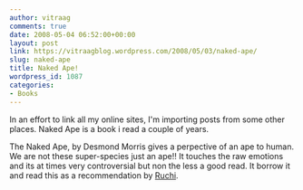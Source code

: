 ```yaml
---
author: vitraag
comments: true
date: 2008-05-04 06:52:00+00:00
layout: post
link: https://vitraagblog.wordpress.com/2008/05/03/naked-ape/
slug: naked-ape
title: Naked Ape!
wordpress_id: 1087
categories:
- Books
---
```


In an effort to link all my online sites, I'm importing posts from some other places. Naked Ape is a book i read a couple of years.  
  
The Naked Ape, by Desmond Morris gives a perpective of an ape to human. We are not these super-species just an ape!! It touches the raw emotions and its at times very controversial but non the less a good read. It borrow it and read this as a recommendation by [Ruchi](http://www.linkedin.com/in/ruchibhargava).
